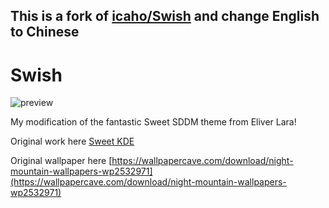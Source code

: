 ## This is a fork of [icaho/Swish](https://github.com/icaho/Swish) and change English to Chinese

# Swish

![preview](preview.png)

My modification of the fantastic Sweet SDDM theme from Eliver Lara!

Original work here [Sweet KDE](https://github.com/EliverLara/Sweet/tree/nova/kde/)

Original wallpaper here [https://wallpapercave.com/download/night-mountain-wallpapers-wp2532971](https://wallpapercave.com/download/night-mountain-wallpapers-wp2532971)
